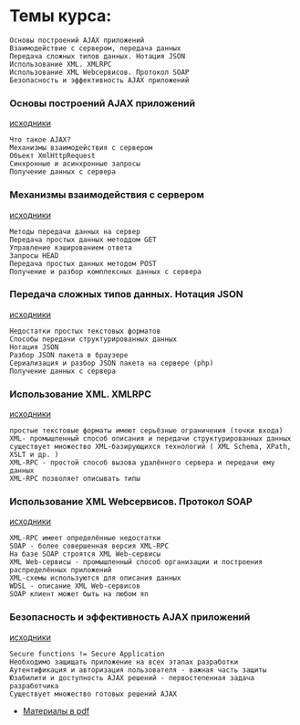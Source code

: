 # Темы курса:
```
Основы построений AJAX приложений
Взаимодействие с сервером, передача данных
Передача сложных типов данных. Нотация JSON
Использование XML. XML­RPC
Использование XML Web­сервисов. Протокол SOAP
Безопасность и эффективность AJAX приложений

```


### Основы построений AJAX приложений
[исходники](https://github.com/tsvetkovpro/js/tree/master/courses/specialist/%D1%83%D1%80%D0%BE%D0%B2%D0%B5%D0%BD%D1%8C-4/%D0%BC%D0%BE%D0%B4%D1%83%D0%BB%D1%8C-1)
```
Что такое AJAX?
Механизмы взаимодействия с сервером
Объект XmlHttpRequest
Синхронные и асинхронные запросы
Получение данных с сервера
```


### Механизмы взаимодействия с сервером
[исходники](https://github.com/tsvetkovpro/js/tree/master/courses/specialist/%D1%83%D1%80%D0%BE%D0%B2%D0%B5%D0%BD%D1%8C-4/%D0%BC%D0%BE%D0%B4%D1%83%D0%BB%D1%8C-2)
```
Методы передачи данных на сервер
Передача простых данных методдом GET
Управление кэшированием ответа
Запросы HEAD
Передача простых данных методом POST
Получение и разбор комплексных данных с сервера
```

### Передача сложных типов данных. Нотация JSON
[исходники](https://github.com/tsvetkovpro/js/tree/master/courses/specialist/%D1%83%D1%80%D0%BE%D0%B2%D0%B5%D0%BD%D1%8C-4/%D0%BC%D0%BE%D0%B4%D1%83%D0%BB%D1%8C-3)
```
Недостатки простых текстовых форматов
Способы передачи структурированных данных
Нотация JSON
Разбор JSON пакета в браузере
Сериализация и разбор JSON пакета на сервере (php)
Получение данных с сервера
```

### Использование XML. XML­RPC
[исходники](https://github.com/tsvetkovpro/js/tree/master/courses/specialist/%D1%83%D1%80%D0%BE%D0%B2%D0%B5%D0%BD%D1%8C-4/%D0%BC%D0%BE%D0%B4%D1%83%D0%BB%D1%8C-4)
```
простые текстовые форматы имеют серьёзные ограничения (точки входа)
XML- промышленный способ описания и передачи структурированных данных
существует множество XML-базирующихся технологий ( XML Schema, XPath, XSLT и др. )
XML-RPC - простой способ вызова удалённого сервера и передачи ему данных
XML-RPC позволяет описывать типы
```

### Использование XML Web­сервисов. Протокол SOAP
[исходники](https://github.com/tsvetkovpro/js/tree/master/courses/specialist/%D1%83%D1%80%D0%BE%D0%B2%D0%B5%D0%BD%D1%8C-4/%D0%BC%D0%BE%D0%B4%D1%83%D0%BB%D1%8C-5)
```
XML-RPC имеет определённые недостатки
SOAP - более совершенная версия XML-RPC
На базе SOAP строятся XML Web-сервисы
XML Web-сервисы - промышленный способ организации и построения распределённых приложений
XML-схемы используются для описания данных
WDSL - описание XML Web-сервисов
SOAP клиент может быть на любом яп
```

### Безопасность и эффективность AJAX приложений
[исходники](https://github.com/tsvetkovpro/js/tree/master/courses/specialist/%D1%83%D1%80%D0%BE%D0%B2%D0%B5%D0%BD%D1%8C-4/%D0%BC%D0%BE%D0%B4%D1%83%D0%BB%D1%8C-6)
```
Secure functions != Secure Application
Необходимо защищать приложение на всех этапах разработки
Аутентификация и авторизация пользователя - важная часть защиты
Юзабилити и доступность AJAX решений - первостепенная задача разработчика
Существует множество готовых решений AJAX
```


* [Материалы в pdf](https://github.com/tsvetkovpro/js/blob/master/courses/specialist/%D1%83%D1%80%D0%BE%D0%B2%D0%B5%D0%BD%D1%8C-4/ajax.pdf)

